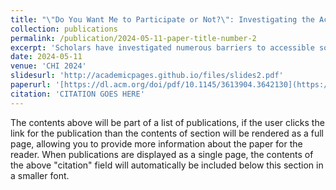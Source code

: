 ```yaml
---
title: "\"Do You Want Me to Participate or Not?\": Investigating the Accessibility of Software Development Meetings for Blind and Low Vision Professionals"
collection: publications
permalink: /publication/2024-05-11-paper-title-number-2
excerpt: 'Scholars have investigated numerous barriers to accessible software development tools and processes for Blind and Low Vision (BLV) developers. However, the research community has yet to study the accessibility of software development meetings, which are known to play a crucial role in software development practice. We conducted semi-structured interviews with 26 BLV software professionals about software development meeting accessibility. We found four key themes related to in-person and remote software development meetings: (1) participants observed that certain meeting activities and software tools used in meetings were inaccessible, (2) participants performed additional labor in order to make meetings accessible, (3) participants avoided disclosing their disability during meetings due to fear of career repercussions, (4) participants suggested technical, social and organizational solutions for accessible meetings, including developing their own solutions. We suggest recommendations and design implications for future accessible software development meetings including technical and policy-driven solutions.'
date: 2024-05-11
venue: 'CHI 2024'
slidesurl: 'http://academicpages.github.io/files/slides2.pdf'
paperurl: '[https://dl.acm.org/doi/pdf/10.1145/3613904.3642130](https://dl.acm.org/doi/full/10.1145/3613904.3642130)'
citation: 'CITATION GOES HERE'
---
```


The contents above will be part of a list of publications, if the user clicks the link for the publication than the contents of section will be rendered as a full page, allowing you to provide more information about the paper for the reader. When publications are displayed as a single page, the contents of the above "citation" field will automatically be included below this section in a smaller font.

